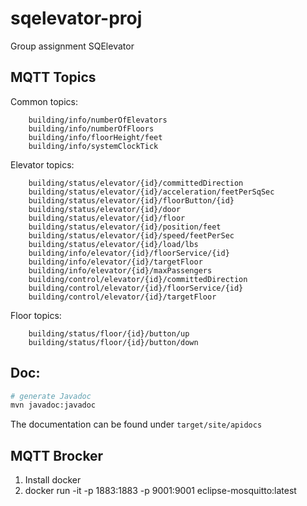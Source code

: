 # sqelevator-proj
Group assignment SQElevator

## MQTT Topics
Common topics:  
```
    building/info/numberOfElevators
    building/info/numberOfFloors
    building/info/floorHeight/feet
    building/info/systemClockTick
```

Elevator topics:  
```
    building/status/elevator/{id}/committedDirection
    building/status/elevator/{id}/acceleration/feetPerSqSec
    building/status/elevator/{id}/floorButton/{id}
    building/status/elevator/{id}/door
    building/status/elevator/{id}/floor
    building/status/elevator/{id}/position/feet
    building/status/elevator/{id}/speed/feetPerSec
    building/status/elevator/{id}/load/lbs
    building/info/elevator/{id}/floorService/{id}
    building/info/elevator/{id}/targetFloor
    building/info/elevator/{id}/maxPassengers
    building/control/elevator/{id}/committedDirection
    building/control/elevator/{id}/floorService/{id}
    building/control/elevator/{id}/targetFloor
```

Floor topics:  
```
    building/status/floor/{id}/button/up
    building/status/floor/{id}/button/down
```

## Doc:

```sh
# generate Javadoc
mvn javadoc:javadoc
```
The documentation can be found under `target/site/apidocs`

## MQTT Brocker
1. Install docker
2. docker run -it -p 1883:1883 -p 9001:9001  eclipse-mosquitto:latest

